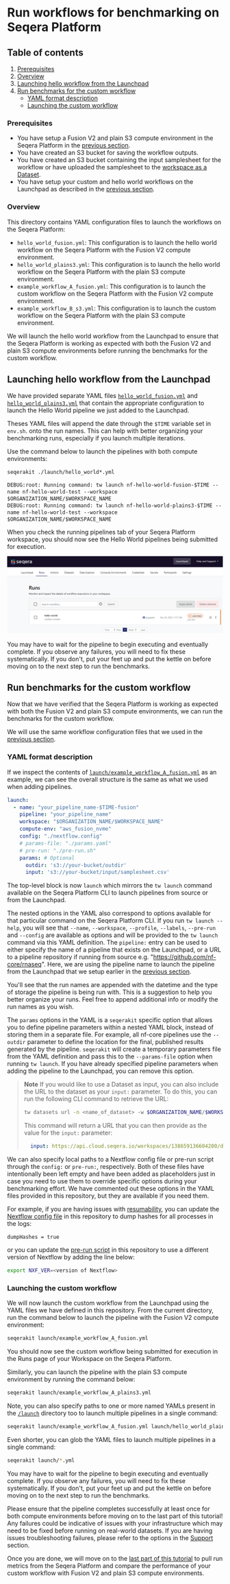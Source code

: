 # Run workflows for benchmarking on Seqera Platform

## Table of contents
1. [Prerequisites](#prerequisites)
2. [Overview](#overview)
3. [Launching hello workflow from the Launchpad](#launching-hello-workflow-from-the-launchpad)
4. [Run benchmarks for the custom workflow](#run-benchmarks-for-the-custom-workflow)
   - [YAML format description](#yaml-format-description)
   - [Launching the custom workflow](#launching-the-custom-workflow)

### Prerequisites

- You have setup a Fusion V2 and plain S3 compute environment in the Seqera Platform in the [previous section](../02_setup_compute/README.md).
- You have created an S3 bucket for saving the workflow outputs.
- You have created an S3 bucket containing the input samplesheet for the workflow or have uploaded the samplesheet to the [workspace as a Dataset](https://docs.seqera.io/platform/24.1/data/datasets).
- You have setup your custom and hello world workflows on the Launchpad as described in the [previous section](../03_setup_pipelines/README.md).

### Overview

This directory contains YAML configuration files to launch the workflows on the Seqera Platform:

- `hello_world_fusion.yml`: This configuration is to launch the hello world workflow on the Seqera Platform with the Fusion V2 compute environment.
- `hello_world_plains3.yml`: This configuration is to launch the hello world workflow on the Seqera Platform with the plain S3 compute environment.
- `example_workflow_A_fusion.yml`: This configuration is to launch the custom workflow on the Seqera Platform with the Fusion V2 compute environment.
- `example_workflow_B_s3.yml`: This configuration is to launch the custom workflow on the Seqera Platform with the plain S3 compute environment.

We will launch the hello world workflow from the Launchpad to ensure that the Seqera Platform is working as expected with both the Fusion V2 and plain S3 compute environments before running the benchmarks for the custom workflow.

## Launching hello workflow from the Launchpad

We have provided separate YAML files [`hello_world_fusion.yml`](../04_run_benchmarks/launch/hello-world-fusion.yml) and [`hello_world_plains3.yml`](../04_run_benchmarks/launch/hello-world-plains3.yml) that contain the appropriate configuration to launch the Hello World pipeline we just added to the Launchpad.

Theses YAML files will append the date through the `$TIME` variable set in `env.sh`.  onto the run names. This can help with better organizing your benchmarking runs, especially if you launch multiple iterations.

Use the command below to launch the pipelines with both compute environments:

```shell
seqerakit ./launch/hello_world*.yml
```

```shell
DEBUG:root: Running command: tw launch nf-hello-world-fusion-$TIME --name nf-hello-world-test --workspace $ORGANIZATION_NAME/$WORKSPACE_NAME
DEBUG:root: Running command: tw launch nf-hello-world-plains3-$TIME --name nf-hello-world-test --workspace $ORGANIZATION_NAME/$WORKSPACE_NAME
```

When you check the running pipelines tab of your Seqera Platform workspace, you should now see the Hello World pipelines being submitted for execution.


![Hello World launch](../docs/images/hello-world-pipelines-launch.png) 


You may have to wait for the pipeline to begin executing and eventually complete. If you observe any failures, you will need to fix these systematically. If you don't, put your feet up and put the kettle on before moving on to the next step to run the benchmarks.

## Run benchmarks for the custom workflow

Now that we have verified that the Seqera Platform is working as expected with both the Fusion V2 and plain S3 compute environments, we can run the benchmarks for the custom workflow.

We will use the same workflow configuration files that we used in the [previous section](../03_setup_pipelines/README.md).

### YAML format description

If we inspect the contents of [`launch/example_workflow_A_fusion.yml`](../04_run_benchmarks/launch/example_workflow_A_fusion.yml) as an example, we can see the overall structure is the same as what we used when adding pipelines.

```yaml
launch:
  - name: "your_pipeline_name-$TIME-fusion"
    pipeline: "your_pipeline_name"
    workspace: "$ORGANIZATION_NAME/$WORKSPACE_NAME"
    compute-env: "aws_fusion_nvme"
    config: "./nextflow.config"
    # params-file: "./params.yaml"
    # pre-run: "./pre-run.sh"
    params: # Optional
      outdir: 's3://your-bucket/outdir'
      input: 's3://your-bucket/input/samplesheet.csv'
```

The top-level block is now `launch` which mirrors the `tw launch` command available on the Seqera Platform CLI to launch pipelines from source or from the Launchpad.

The nested options in the YAML also correspond to options available for that particular command on the Seqera Platform CLI. If you run `tw launch --help`, you will see that `--name`, `--workspace`, `--profile`, `--labels`, `--pre-run` and `--config` are available as options and will be provided to the `tw launch` command via this YAML definition. The `pipeline:` entry can be used to either specify the name of a pipeline that exists on the Launchpad, or a URL to a pipeline repository if running from source e.g. "https://github.com/nf-core/rnaseq". Here, we are using the pipeline name to launch the pipeline from the Launchpad that we setup earlier in the [previous section](../03_setup_pipelines/README.md).

You'll see that the run names are appended with the datetime and the type of storage the pipeline is being run with. This is a suggestion to help you better organize your runs. Feel free to append additional info or modify the run names as you wish.

The `params` options in the YAML is a `seqerakit` specific option that allows you to define pipeline parameters within a nested YAML block, instead of storing them in a separate file. For example, all nf-core pipelines use the `--outdir` parameter to define the location for the final, published results generated by the pipeline. `seqerakit` will create a temporary parameters file from the YAML definition and pass this to the `--params-file` option when running `tw launch`. If you have already specified pipeline parameters when adding the pipeline to the Launchpad, you can remove this option.

> **Note**
> If you would like to use a Dataset as input, you can also include the URL to the dataset as your `input:` parameter. To do this, you can run the following CLI command to retrieve the URL:
> 
> ```bash
> tw datasets url -n <name_of_dataset> -w $ORGANIZATION_NAME/$WORKSPACE_NAME
> ```
> This command will return a URL that you can then provide as the value for the `input:` parameter:
> 
> ```yaml
>   input: https://api.cloud.seqera.io/workspaces/138659136604200/datasets/7DPM3wJTa6zDROKw6SGFLg/v/2/n/rnaseq-samples.csv
> ```

We can also specify local paths to a Nextflow config file or pre-run script through the `config:` or `pre-run:`, respectively. Both of these files have intentionally been left empty and have been added as placeholders just in case you need to use them to override specific options during your benchmarking effort. We have commented out these options in the YAML files provided in this repository, but they are available if you need them.

For example, if you are having issues with [resumability](https://www.nextflow.io/blog/2022/caching-behavior-analysis.html), you can update the [Nextflow config file](../03_setup_pipelines/pipelines/nextflow.config) in this repository to dump hashes for all processes in the logs:


```nextflow
dumpHashes = true
```

or you can update the [pre-run script](../03_setup_pipelines/pipelines/pre_run.sh) in this repository to use a different version of Nextflow by adding the line below:

```bash
export NXF_VER=<version of Nextflow>
```
<!-- omit in toc -->
### Launching the custom workflow

We will now launch the custom workflow from the Launchpad using the YAML files we have defined in this repository. From the current directory, run the command below to launch the pipeline with the Fusion V2 compute environment:

```bash
seqerakit launch/example_workflow_A_fusion.yml
```

You should now see the custom workflow being submitted for execution in the Runs page of your Workspace on the Seqera Platform.

Similarly, you can launch the pipeline with the plain S3 compute environment by running the command below:

```bash
seqerakit launch/example_workflow_A_plains3.yml
```

Note, you can also specify paths to one or more named YAMLs present in the [`/launch`](./launch/) directory too to launch multiple pipelines in a single command:

```bash
seqerakit launch/example_workflow_A_fusion.yml launch/hello_world_plains3.yml
```
Even shorter, you can glob the YAML files to launch multiple pipelines in a single command:

```bash
seqerakit launch/*.yml
```

You may have to wait for the pipeline to begin executing and eventually complete. If you observe any failures, you will need to fix these systematically. If you don't, put your feet up and put the kettle on before moving on to the next step to run the benchmarks.

Please ensure that the pipeline completes successfully at least once for both compute environments before moving on to the last part of this tutorial! Any failures could be indicative of issues with your infrastructure which may need to be fixed before running on real-world datasets. If you are having issues troubleshooting failures, please refer to the options in the [Support](./installation.md#support) section.

Once you are done, we will move on to the [last part of this tutorial](../05_run_nf_aggregate/README.md) to pull run metrics from the Seqera Platform and compare the performance of your custom workflow with Fusion V2 and plain S3 compute environments.
